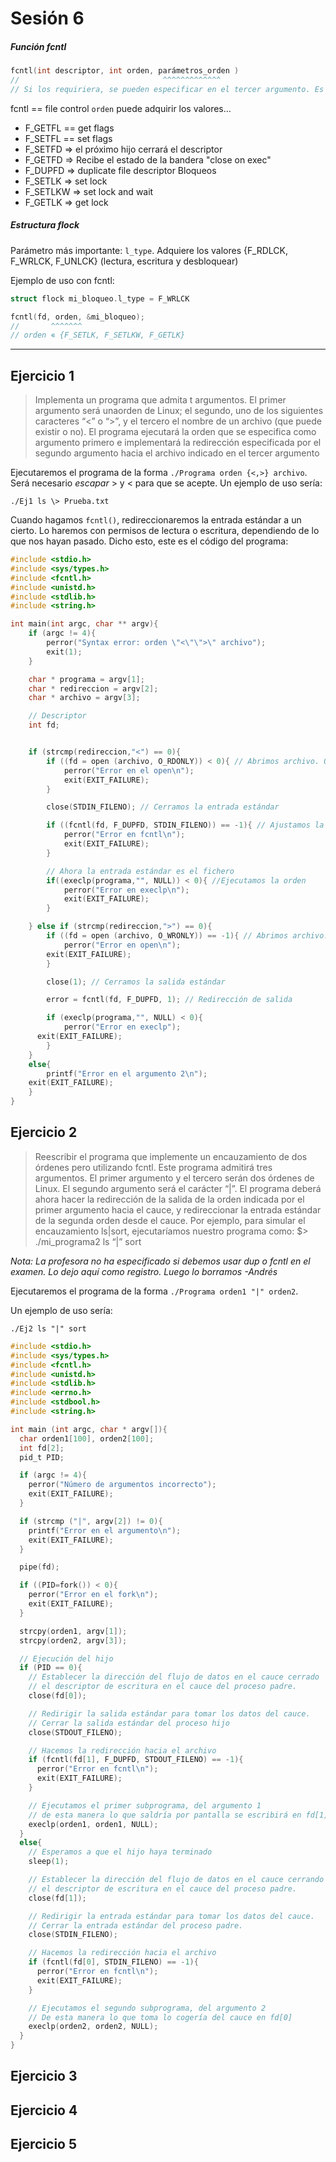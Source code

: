 # Sesión 6
##### Función fcntl
```c
fcntl(int descriptor, int orden, parámetros_orden )
//                                ^^^^^^^^^^^^^
// Si los requiriera, se pueden especificar en el tercer argumento. Es opcional
```

fcntl == file control
`orden` puede adquirir los valores...
- F_GETFL == get flags
- F_SETFL == set flags
- F_SETFD => el próximo hijo cerrará el descriptor
- F_GETFD => Recibe el estado de la bandera "close on exec"
- F_DUPFD => duplicate file descriptor
Bloqueos
- F_SETLK  => set lock
- F_SETLKW => set lock and wait
- F_GETLK  => get lock

##### Estructura flock
Parámetro más importante: `l_type`. Adquiere los valores {F_RDLCK, F_WRLCK, F_UNLCK} (lectura, escritura y desbloquear)

Ejemplo de uso con fcntl:
```c
struct flock mi_bloqueo.l_type = F_WRLCK

fcntl(fd, orden, &mi_bloqueo);
//       ^^^^^^^
// orden ∊ {F_SETLK, F_SETLKW, F_GETLK} 
```

---

## Ejercicio 1
> Implementa un programa que admita t argumentos. El primer argumento será unaorden de Linux; el segundo, uno de los siguientes caracteres “<” o “>”, y el tercero el nombre de un archivo (que puede existir o no). El programa ejecutará la orden que se especifica como argumento primero e implementará la redirección especificada por el segundo argumento hacia el archivo indicado en el tercer argumento

Ejecutaremos el programa de la forma `./Programa orden {<,>} archivo`. Será necesario *escapar* > y < para que se acepte. Un ejemplo de uso sería:
```
./Ej1 ls \> Prueba.txt
```
Cuando hagamos `fcntl()`, redireccionaremos la entrada estándar a un cierto. Lo haremos con permisos de lectura o escritura, dependiendo de lo que nos hayan pasado. Dicho esto, este es el código del programa:
```c
#include <stdio.h>
#include <sys/types.h>
#include <fcntl.h>
#include <unistd.h>
#include <stdlib.h>
#include <string.h>

int main(int argc, char ** argv){
	if (argc != 4){
		perror("Syntax error: orden \"<\"\">\" archivo");
		exit(1);
	}

	char * programa = argv[1];
	char * redireccion = argv[2];
	char * archivo = argv[3];

	// Descriptor
	int fd;


	if (strcmp(redireccion,"<") == 0){
		if ((fd = open (archivo, O_RDONLY)) < 0){ // Abrimos archivo. O_RDONLY => solo lectura
			perror("Error en el open\n");
			exit(EXIT_FAILURE);
		}

		close(STDIN_FILENO); // Cerramos la entrada estándar

		if ((fcntl(fd, F_DUPFD, STDIN_FILENO)) == -1){ // Ajustamos la entrada estándar con el fichero
			perror("Error en fcntl\n");
			exit(EXIT_FAILURE);
		}

		// Ahora la entrada estándar es el fichero
		if((execlp(programa,"", NULL)) < 0){ //Ejecutamos la orden
			perror("Error en execlp\n");
			exit(EXIT_FAILURE);
		}

	} else if (strcmp(redireccion,">") == 0){
		if ((fd = open (archivo, O_WRONLY)) == -1){ // Abrimos archivo. O_WRONLY => escritura únicamente
			perror("Error en open\n");
		exit(EXIT_FAILURE);
		}

		close(1); // Cerramos la salida estándar

		error = fcntl(fd, F_DUPFD, 1); // Redirección de salida

		if (execlp(programa,"", NULL) < 0){
			perror("Error en execlp");
      exit(EXIT_FAILURE);
		}
	}
	else{
		printf("Error en el argumento 2\n");
    exit(EXIT_FAILURE);
	}
}
```

## Ejercicio 2
> Reescribir el programa que implemente un encauzamiento de dos órdenes pero utilizando fcntl. Este programa admitirá tres argumentos. El primer argumento y el tercero serán dos órdenes de Linux. El segundo argumento será el carácter “|”. El programa deberá ahora hacer la redirección de la salida de la orden indicada por el primer argumento hacia el cauce, y redireccionar la entrada estándar de la segunda orden desde el cauce. Por ejemplo, para simular el encauzamiento ls|sort, ejecutaríamos nuestro programa como:
$> ./mi_programa2 ls “|” sort

*Nota: La profesora no ha especificado si debemos usar dup o fcntl en el examen. Lo dejo aquí como registro. Luego lo borramos -Andrés*

Ejecutaremos el programa de la forma `./Programa orden1 "|" orden2`.

Un ejemplo de uso sería:
```
./Ej2 ls "|" sort
```


```c
#include <stdio.h>
#include <sys/types.h>
#include <fcntl.h>
#include <unistd.h>
#include <stdlib.h>
#include <errno.h>
#include <stdbool.h>
#include <string.h>

int main (int argc, char * argv[]){
  char orden1[100], orden2[100];
  int fd[2];
  pid_t PID;

  if (argc != 4){
    perror("Número de argumentos incorrecto");
    exit(EXIT_FAILURE);
  }

  if (strcmp ("|", argv[2]) != 0){
    printf("Error en el argumento\n");
    exit(EXIT_FAILURE);
  }

  pipe(fd);

  if ((PID=fork()) < 0){
    perror("Error en el fork\n");
    exit(EXIT_FAILURE);
  }

  strcpy(orden1, argv[1]);
  strcpy(orden2, argv[3]);

  // Ejecución del hijo
  if (PID == 0){
    // Establecer la dirección del flujo de datos en el cauce cerrado
    // el descriptor de escritura en el cauce del proceso padre.
    close(fd[0]);

    // Redirigir la salida estándar para tomar los datos del cauce.
    // Cerrar la salida estándar del proceso hijo
    close(STDOUT_FILENO);

    // Hacemos la redirección hacia el archivo
    if (fcntl(fd[1], F_DUPFD, STDOUT_FILENO) == -1){
      perror("Error en fcntl\n");
      exit(EXIT_FAILURE);
    }

    // Ejecutamos el primer subprograma, del argumento 1
    // de esta manera lo que saldría por pantalla se escribirá en fd[1](cauce)
    execlp(orden1, orden1, NULL);
  }
  else{
    // Esperamos a que el hijo haya terminado
    sleep(1);

    // Establecer la dirección del flujo de datos en el cauce cerrando
    // el descriptor de escritura en el cauce del proceso padre.
    close(fd[1]);

    // Redirigir la entrada estándar para tomar los datos del cauce.
    // Cerrar la entrada estándar del proceso padre.
    close(STDIN_FILENO);

    // Hacemos la redirección hacia el archivo
    if (fcntl(fd[0], STDIN_FILENO) == -1){
      perror("Error en fcntl\n");
      exit(EXIT_FAILURE);
    }

    // Ejecutamos el segundo subprograma, del argumento 2
    // De esta manera lo que toma lo cogería del cauce en fd[0]
    execlp(orden2, orden2, NULL);
  }
}

```
## Ejercicio 3

## Ejercicio 4

## Ejercicio 5
